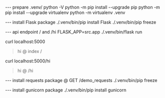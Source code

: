 --- prepare .venv/
python -V
python -m pip install --upgrade pip
python -m pip install --upgrade virtualenv
python -m virtualenv .venv

--- install Flask package
./.venv/bin/pip install Flask
./.venv/bin/pip freeze


--- api endpoint / and /hi
FLASK_APP=src.app  ./.venv/bin/flask run

curl localhost:5000
> hi @ index /

curl localhost:5000/hi
> hi @ /hi


--- install requests package @ GET /demo_requests
./.venv/bin/pip freeze

--- install gunicorn package
./.venv/bin/pip install gunicorn
